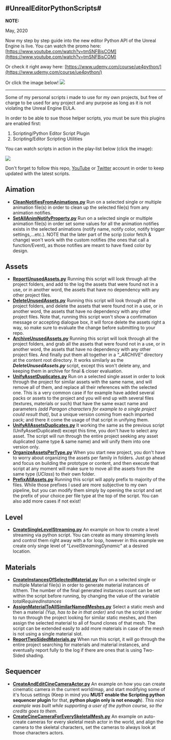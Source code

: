 #UnrealEditorPythonScripts#
---------------------------------------------------
**NOTE:**

May, 2020

Now my step by step guide into the new editor Python API of the Unreal Engine is live. You can watch the promo here: [https://www.youtube.com/watch?v=tmSNFBisCOM](https://www.youtube.com/watch?v=tmSNFBisCOM)

Or check it right away here: [https://www.udemy.com/course/ue4python/](https://www.udemy.com/course/ue4python/)

Or click the image below!
[![](http://www.mamoniem.com/wp-content/uploads/2020/05/udemy_courseImage.png)](https://www.udemy.com/course/ue4python/)

---------------------------------------------------

Some of my personal scripts i made to use for my own projects, but free of charge to be used for any project and any purpose as long as it is not violating the Unreal Engine EULA.

In order to be able to sue those helper scripts, you must be sure this plugins are enabled first:

1. Scripting/Python Editor Script Plugin
2. Scripting/Editor Scripting Utilities

You can watch scripts in action in the play-list below (click the image):

[![](http://www.mamoniem.com/wp-content/uploads/2019/01/2019-01-21-02_05_42-pythonScriptsYoutubeThumbnails.psd-@-66.7-RGB_8-_.png)](https://www.youtube.com/playlist?list=PLTfMG1EpxB2ewNOlE1vFNqIGqPzgkqVk6)

Don't forget to follow this repo, [YouTube](http://www.youtube.com/channel/UCBBcKlWecOLdywouiZPGkgg) or [Twitter](https://twitter.com/_mamoniem) account in order to keep updated with the latest scripts.

## Aimation ##

- **[CleanNotifiesFromAnimations.py](https://github.com/mamoniem/UnrealEditorPythonScripts/blob/master/Animation/CleanNotifiesFromAnimations.py)** Run on a selected single or multiple animation file(s) in order to clean up the selected file(s) from any animation notifies.
- **[SetAllAnimNotifyProperty.py](https://github.com/mamoniem/UnrealEditorPythonScripts/blob/master/Animation/SetAllAnimNotifyProperty.py)** Run on a selected single or multiple animation file(s) in order set some values for all the animation notifies exists in the selected animations (notify name, notify color, notify trigger settings,...etc.). NOTE that the later part of the scrip (color fetch & change) won't work with the custom notifies (the ones that call a function/Event), as those notifies are meant to have fixed color by design.

## Assets ##

- **[ReportUnusedAssets.py](https://github.com/mamoniem/UnrealEditorPythonScripts/blob/master/Assets/ReportUnusedAssets.py)** Running this script will look through all the project folders, and add to the log the assets that were found not in a use, or in another word, the assets that have no dependency with any other project files.
- **[DeleteUnusedAssets.py](https://github.com/mamoniem/UnrealEditorPythonScripts/blob/master/Assets/DeleteUnusedAssets.py)** Running this script will look through all the project folders, and delete the assets that were found not in a use, or in another word, the assets that have no dependency with any other project files. Note that, running this script won't show a confirmation message or accepting dialogue box, it will force delete the assets right a way, so make sure to evaluate the change before submitting to your repo.
- **[ArchiveUnusedAssets.py](https://github.com/mamoniem/UnrealEditorPythonScripts/blob/master/Assets/ArchiveUnusedAssets.py)** Running this script will look through all the project folders, and grab all the assets that were found not in a use, or in another word, the assets that have no dependency with any other project files. And finally put them all together in a *"_ARCHIVE"* directory at the content root directory. It works similarly as the ***DeleteUnusedAssets.py*** script, except this won't delete any, and keeping them in archive for final & closer evaluation.
- **[UnifyAssetDuplicates.py](https://github.com/mamoniem/UnrealEditorPythonScripts/blob/master/Assets/UnifyAssetDuplicates.py)** Run on a selected single asset in order to look through the project for similar assets with the same name, and will remove all of them, and replace all their references with the selected one. This is a very common case if for example have added several packs or assets to the project and you will end up with several files (textures, materials or such) that have the same exact name and parameters *(add Paragon characters for example to a single project could result that)*, but a unique version coming from each imported pack; and there it come the usage of that script in unifying them.
- **[UnifyAllAssetsDuplicates.py](https://github.com/mamoniem/UnrealEditorPythonScripts/blob/master/Assets/UnifyAllAssetsDuplicates.py)** It working the same as the previous script (UnifyAssetDuplicated) except this time, you don't have to select any asset. The script will run through the entire project seeking any asset duplicated (same type & same name) and will unify them into one version only.
- **[OrganizeAssetsPerType.py](https://github.com/mamoniem/UnrealEditorPythonScripts/blob/master/Assets/OrganizeAssetsPerType.py)** When you start new project, you don't have to worry about organizing the assets per family in folders. Just go ahead and focus on building the prototype or content, and then execute that script at any moment will make sure to move all the assets from the same type (*UClass*) to their own folder.
- **[PrefixAllAssets.py](https://github.com/mamoniem/UnrealEditorPythonScripts/blob/master/Assets/PrefixAllAssets.py)** Running this script will apply prefix to majority of the files. While those prefixes I used are more subjective to my own pipeline, but you can modify them simply by opening the script and set the prefix of your choice per file type at the top of the script. You can also add more cases if not exist!

## Level ##
- **[CreateSingleLevelStreaming.py](https://github.com/mamoniem/UnrealEditorPythonScripts/blob/master/Level/CreateSingleLevelStreaming.py)** An example on how to create a level streaming via python script. You can create as many streaming levels and control them right away with a for loop, however in this example we create only singe level of "*LevelStreamingDynamic*" at a desired location.

## Materials ##
- **[CreateInstancesOfSelectedMaterial.py](https://github.com/mamoniem/UnrealEditorPythonScripts/blob/master/Materials/CreateInstancesOfSelectedMaterial.py)** Run on a selected single or multiple Material file(s) in order to generate material instances of it/them. The number of the final generated instances count can be set within the script before running, by changing the value of the variable *totalRequiredInstances*
- **[AssignMaterialToAllSimilarNamedMeshes.py](https://github.com/mamoniem/UnrealEditorPythonScripts/blob/master/Materials/AssignMaterialToAllSimilarNamedMeshes.py)** Select a static mesh and then a material *(Yup, has to be in that order)* and run the script in order to run through the project looking for similar static meshes, and then assign the selected material to all of found clones of that mesh. The script can be extended easily to add more materials in case of the mesh is not using a single material slot.
- **[ReportTwoSidedMaterials.py](https://github.com/mamoniem/UnrealEditorPythonScripts/blob/master/Materials/ReportTwoSidedMaterials.py)** When run this script, it will go through the entire project searching for materials and material instances, and eventually report fully to the log if there are ones that is using Two-Sided shading.

## Sequencer ##
- **[CreateAndEditCineCameraActor.py](https://github.com/mamoniem/UnrealEditorPythonScripts/blob/master/Sequencer/CreateAndEditCineCameraActor.py)** An example on how you can create cinematic camera in the current world/map, and start modifying some of it's focus settings (Keep in mind you **MUST enable the Scripting python sequencer plugin** for that, **python plugin only is not enough**).
*This nice example was built while supporting a user of the python course, so the credits goes to them*.
- **[CreateCineCameraForEverySkeletalMesh.py](https://github.com/mamoniem/UnrealEditorPythonScripts/blob/master/Sequencer/CreateCineCameraForEverySkeletalMesh.py)** An example on auto-create cameras for every skeletal mesh actor in the world, and align the camera to the skeletal characters, set the cameras to always look at those characters actors.
